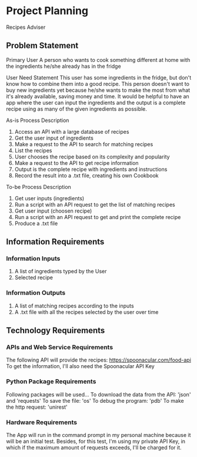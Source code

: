 # Project Planning

Recipes Adviser

## Problem Statement

Primary User
A person who wants to cook something different at home with the ingredients he/she already has in the fridge

User Need Statement
This user has some ingredients in the fridge, but don't know how to combine them into a good recipe. This person doesn't want to buy new ingredients yet because he/she wants to make the most from what it's already available, saving money and time. It would be helpful to have an app where the user can input the ingredients and the output is a complete recipe using as many of the given ingredients as possible.

As-is Process Description
1. Access an API with a large database of recipes
2. Get the user input of ingredients
3. Make a request to the API to search for matching recipes
4. List the recipes
5. User chooses the recipe based on its complexity and popularity
6. Make a request to the API to get recipe information
6. Output is the complete recipe with ingredients and instructions
7. Record the result into a .txt file, creating his own Cookbook

To-be Process Description
1. Get user inputs (ingredients)
2. Run a script with an API request to get the list of matching recipes
3. Get user input (choosen recipe)
4. Run a script with an API request to get and print the complete recipe
3. Produce a .txt file


## Information Requirements

### Information Inputs

1. A list of ingredients typed by the User
2. Selected recipe

### Information Outputs

1. A list of matching recipes according to the inputs
2. A .txt file with all the recipes selected by the user over time


## Technology Requirements

### APIs and Web Service Requirements
The following API will provide the recipes:
https://spoonacular.com/food-api
To get the information, I'll also need the Spoonacular API Key


### Python Package Requirements

Following packages will be used...
To download the data from the API: 'json' and 'requests'
To save the file: 'os'
To debug the program: 'pdb'
To make the http request: 'unirest'

### Hardware Requirements

The App will run in the command prompt in my personal machine because it will be an initial test. Besides, for this test, I'm using my private API Key, in which if the maximum amount of requests exceeds, I'll be charged for it.
